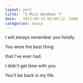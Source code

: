 ```yaml
---
layout: post
title:  "I Miss Windows 7"
date:   2023-09-19 09:09:12 -0400
categories: eassy
---
```


I will always remember you fondly.

You were the best thing

that I've ever had.

I didn't get time with you.

You'll be back in my life.
